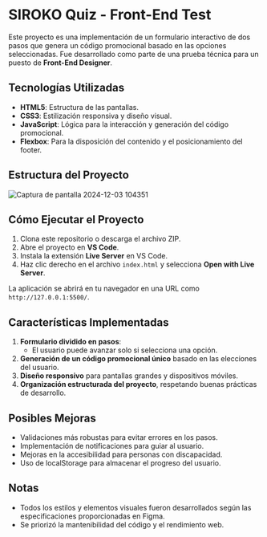 # SIROKO Quiz - Front-End Test

Este proyecto es una implementación de un formulario interactivo de dos pasos que genera un código promocional basado en las opciones seleccionadas. Fue desarrollado como parte de una prueba técnica para un puesto de **Front-End Designer**.

## **Tecnologías Utilizadas**
- **HTML5**: Estructura de las pantallas.
- **CSS3**: Estilización responsiva y diseño visual.
- **JavaScript**: Lógica para la interacción y generación del código promocional.
- **Flexbox**: Para la disposición del contenido y el posicionamiento del footer.

## **Estructura del Proyecto**
![Captura de pantalla 2024-12-03 104351](https://github.com/user-attachments/assets/3166d032-f2ce-4da0-ace0-bf8e5cbd51a2)

## **Cómo Ejecutar el Proyecto**
1. Clona este repositorio o descarga el archivo ZIP.
2. Abre el proyecto en **VS Code**.
3. Instala la extensión **Live Server** en VS Code.
4. Haz clic derecho en el archivo `index.html` y selecciona **Open with Live Server**.

La aplicación se abrirá en tu navegador en una URL como `http://127.0.0.1:5500/`.

## **Características Implementadas**
1. **Formulario dividido en pasos**:
   - El usuario puede avanzar solo si selecciona una opción.
2. **Generación de un código promocional único** basado en las elecciones del usuario.
3. **Diseño responsivo** para pantallas grandes y dispositivos móviles.
4. **Organización estructurada del proyecto**, respetando buenas prácticas de desarrollo.

## **Posibles Mejoras**
- Validaciones más robustas para evitar errores en los pasos.
- Implementación de notificaciones para guiar al usuario.
- Mejoras en la accesibilidad para personas con discapacidad.
- Uso de localStorage para almacenar el progreso del usuario.

## **Notas**
- Todos los estilos y elementos visuales fueron desarrollados según las especificaciones proporcionadas en Figma.
- Se priorizó la mantenibilidad del código y el rendimiento web.
